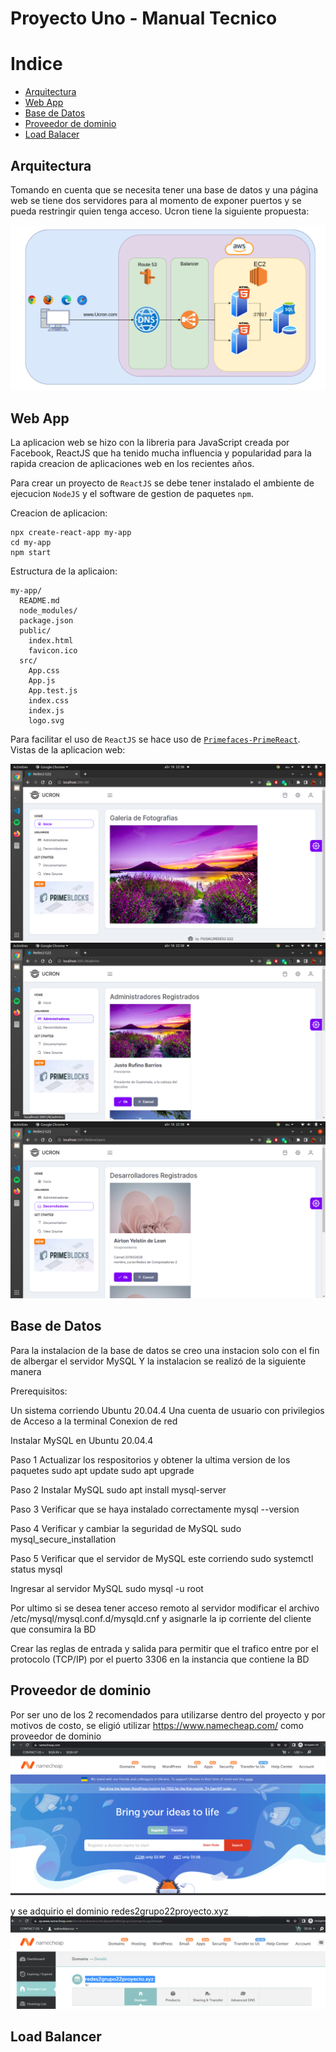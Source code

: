# Proyecto Uno - Manual Tecnico

# Indice
* [Arquitectura](#arquitectura)
* [Web App](#web-app)
* [Base de Datos](#base-de-datos)
* [Proveedor de dominio](#proveedor-de-dominio)
* [Load Balacer](#load-balancer)

## Arquitectura

Tomando en cuenta que se necesita tener una base de datos y una página web
se tiene dos servidores para al momento de exponer puertos y
se pueda restringir quien tenga acceso.
Ucron tiene la siguiente propuesta:

<img src='./images/img4.png' />

## Web App

La aplicacion web se hizo con la libreria para JavaScript creada por Facebook, ReactJS
que ha tenido mucha influencia y popularidad para la rapida creacion de aplicaciones web
en los recientes años.

Para crear un proyecto de `ReactJS` se debe tener instalado el ambiente de ejecucion `NodeJS` y
el software de gestion de paquetes `npm`.

Creacion de aplicacion:

```
npx create-react-app my-app
cd my-app
npm start
```

Estructura de la aplicaion:
```
my-app/
  README.md
  node_modules/
  package.json
  public/
    index.html
    favicon.ico
  src/
    App.css
    App.js
    App.test.js
    index.css
    index.js
    logo.svg
```

Para facilitar el uso de `ReactJS` se hace uso de [`Primefaces-PrimeReact`](https://www.primefaces.org/primereact/).
Vistas de la aplicacion web:

<img src='./images/img1.png' />

<img src='./images/img2.png' />

<img src='./images/img3.png' />

## Base de Datos
Para la instalacion de la base de datos se creo una instacion solo con el fin de albergar el servidor MySQL
Y la instalacion se realizó de la siguiente manera

Prerequisitos:

Un sistema corriendo Ubuntu 20.04.4
Una cuenta de usuario con privilegios de
Acceso a la terminal
Conexion de red

Instalar MySQL en Ubuntu 20.04.4

Paso 1 Actualizar los respositorios y obtener la ultima version de los paquetes
sudo apt update
sudo apt upgrade

Paso 2 Instalar MySQL
sudo apt install mysql-server

Paso 3 Verificar que se haya instalado correctamente
mysql --version

Paso 4 Verificar y cambiar la seguridad de MySQL
sudo mysql_secure_installation

Paso 5 Verificar que el servidor de MySQL este corriendo
sudo systemctl status mysql

Ingresar al servidor MySQL
sudo mysql -u root

Por ultimo si se desea tener acceso remoto al servidor modificar el archivo
/etc/mysql/mysql.conf.d/mysqld.cnf
y asignarle la ip corriente del cliente que consumira la BD

Crear las reglas de entrada y salida para permitir que el trafico entre por el
protocolo (TCP/IP) por el puerto 3306 en la instancia que contiene la BD


## Proveedor de dominio
Por ser uno de los 2 recomendados para utilizarse dentro del proyecto y por motivos de costo, se eligió utilizar
https://www.namecheap.com/ como proveedor de dominio 
<img src='./images/dominio2.png' />

y se adquirio el dominio redes2grupo22proyecto.xyz 
<img src='./images/dominio1.png' />


## Load Balancer

